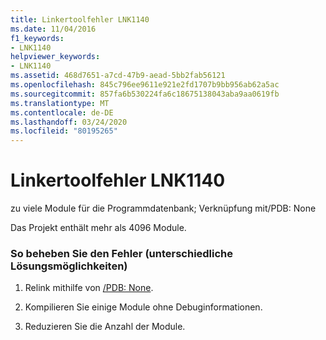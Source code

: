 ```yaml
---
title: Linkertoolfehler LNK1140
ms.date: 11/04/2016
f1_keywords:
- LNK1140
helpviewer_keywords:
- LNK1140
ms.assetid: 468d7651-a7cd-47b9-aead-5bb2fab56121
ms.openlocfilehash: 845c796ee9611e921e2fd1707b9bb956ab62a5ac
ms.sourcegitcommit: 857fa6b530224fa6c18675138043aba9aa0619fb
ms.translationtype: MT
ms.contentlocale: de-DE
ms.lasthandoff: 03/24/2020
ms.locfileid: "80195265"
---
```

# <a name="linker-tools-error-lnk1140"></a>Linkertoolfehler LNK1140

zu viele Module für die Programmdatenbank; Verknüpfung mit/PDB: None

Das Projekt enthält mehr als 4096 Module.

### <a name="to-fix-by-using-the-following-possible-solutions"></a>So beheben Sie den Fehler (unterschiedliche Lösungsmöglichkeiten)

1. Relink mithilfe von [/PDB: None](../../build/reference/pdb-use-program-database.md).

1. Kompilieren Sie einige Module ohne Debuginformationen.

1. Reduzieren Sie die Anzahl der Module.

